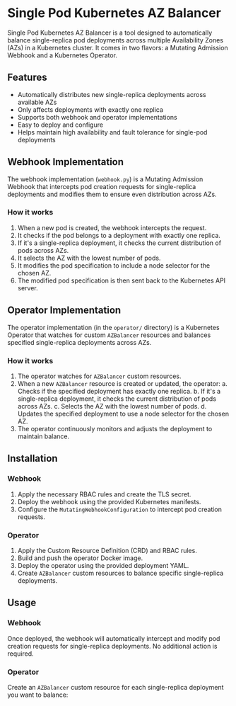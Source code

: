 # Single Pod Kubernetes AZ Balancer

Single Pod Kubernetes AZ Balancer is a tool designed to automatically balance single-replica pod deployments across multiple Availability Zones (AZs) in a Kubernetes cluster. It comes in two flavors: a Mutating Admission Webhook and a Kubernetes Operator.

## Features

- Automatically distributes new single-replica deployments across available AZs
- Only affects deployments with exactly one replica
- Supports both webhook and operator implementations
- Easy to deploy and configure
- Helps maintain high availability and fault tolerance for single-pod deployments

## Webhook Implementation

The webhook implementation (`webhook.py`) is a Mutating Admission Webhook that intercepts pod creation requests for single-replica deployments and modifies them to ensure even distribution across AZs.

### How it works

1. When a new pod is created, the webhook intercepts the request.
2. It checks if the pod belongs to a deployment with exactly one replica.
3. If it's a single-replica deployment, it checks the current distribution of pods across AZs.
4. It selects the AZ with the lowest number of pods.
5. It modifies the pod specification to include a node selector for the chosen AZ.
6. The modified pod specification is then sent back to the Kubernetes API server.

## Operator Implementation

The operator implementation (in the `operator/` directory) is a Kubernetes Operator that watches for custom `AZBalancer` resources and balances specified single-replica deployments across AZs.

### How it works

1. The operator watches for `AZBalancer` custom resources.
2. When a new `AZBalancer` resource is created or updated, the operator:
   a. Checks if the specified deployment has exactly one replica.
   b. If it's a single-replica deployment, it checks the current distribution of pods across AZs.
   c. Selects the AZ with the lowest number of pods.
   d. Updates the specified deployment to use a node selector for the chosen AZ.
3. The operator continuously monitors and adjusts the deployment to maintain balance.

## Installation

### Webhook

1. Apply the necessary RBAC rules and create the TLS secret.
2. Deploy the webhook using the provided Kubernetes manifests.
3. Configure the `MutatingWebhookConfiguration` to intercept pod creation requests.

### Operator

1. Apply the Custom Resource Definition (CRD) and RBAC rules.
2. Build and push the operator Docker image.
3. Deploy the operator using the provided deployment YAML.
4. Create `AZBalancer` custom resources to balance specific single-replica deployments.

## Usage

### Webhook

Once deployed, the webhook will automatically intercept and modify pod creation requests for single-replica deployments. No additional action is required.

### Operator

Create an `AZBalancer` custom resource for each single-replica deployment you want to balance:

